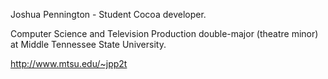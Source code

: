 Joshua Pennington - Student Cocoa developer. 

Computer Science and Television Production double-major (theatre minor) at Middle Tennessee State University.

http://www.mtsu.edu/~jpp2t